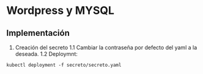 # Wordpress y MYSQL
## Implementación
1. Creación del secreto
1.1 Cambiar la contraseña por defecto del yaml a la deseada.
1.2 Deploymnt:
```
kubectl deployment -f secreto/secreto.yaml

```
